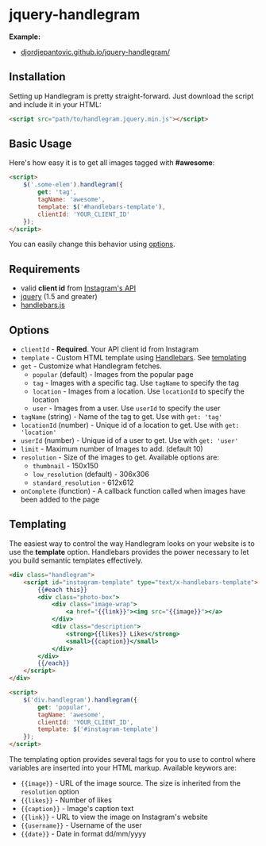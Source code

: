 # jquery-handlegram

__Example:__

- [djordjepantovic.github.io/jquery-handlegram/](http://djordjepantovic.github.io/jquery-handlegram/)

## Installation
Setting up Handlegram is pretty straight-forward. Just download the script and include it in your HTML:

```html
<script src="path/to/handlegram.jquery.min.js"></script>
```

## Basic Usage

Here's how easy it is to get all images tagged with __#awesome__:

```html
<script>
    $('.some-elem').handlegram({
        get: 'tag',
        tagName: 'awesome',
        template: $('#handlebars-template'),
        clientId: 'YOUR_CLIENT_ID'
    });
</script>
```

You can easily change this behavior using [options](#options).

## Requirements

- valid __client id__ from [Instagram's API](http://instagram.com/developer/register/)
- [jquery](https://github.com/jquery/jquery) (1.5 and greater)
- [handlebars.js](http://handlebarsjs.com/installation.html)

## Options

- `clientId` - __Required__. Your API client id from Instagram
- `template` - Custom HTML template using [Handlebars](http://handlebarsjs.com). See [templating](#templating)
- `get` - Customize what Handlegram fetches.
	- `popular` (default) - Images from the popular page
	- `tag` - Images with a specific tag. Use `tagName` to specify the tag
	- `location` - Images from a location. Use `locationId` to specify the location
	- `user` - Images from a user. Use `userId` to specify the user
- `tagName` (string) - Name of the tag to get. Use with `get: 'tag'`
- `locationId` (number) - Unique id of a location to get. Use with `get: 'location'`
- `userId` (number) - Unique id of a user to get. Use with `get: 'user'`
- `limit` - Maximum number of Images to add. (default 10)
- `resolution` - Size of the images to get. Available options are:
	- `thumbnail` - 150x150
	- `low_resolution` (default) - 306x306
	- `standard_resolution` - 612x612
- `onComplete` (function) - A callback function called when images have been added to the page

## Templating

The easiest way to control the way Handlegram looks on your website is to use the __template__ option. Handlebars provides the power necessary to let you build semantic templates effectively.

```html
<div class="handlegram">
	<script id="instagram-template" type="text/x-handlebars-template">
		{{#each this}}
		<div class="photo-box">
			<div class="image-wrap">
                <a href="{{link}}"><img src="{{image}}"></a>
            </div>
            <div class="description">
            	<strong>{{likes}} Likes</strong>
            	<small>{{caption}}</small>
            </div>
		</div>
		{{/each}}
	</script>
</div>

<script>
    $('div.handlegram').handlegram({
        get: 'popular',
        tagName: 'awesome',
        clientId: 'YOUR_CLIENT_ID',
        template: $('#instagram-template')
    });
</script>
```

The templating option provides several tags for you to use to control where variables are inserted into your HTML markup. Available keywors are:

- `{{image}}` - URL of the image source. The size is inherited from the `resolution` option
- `{{likes}}` - Number of likes
- `{{caption}}` - Image's caption text
- `{{link}}` - URL to view the image on Instagram's website
- `{{username}}` - Username of the user
- `{{date}}` - Date in format dd/mm/yyyy
